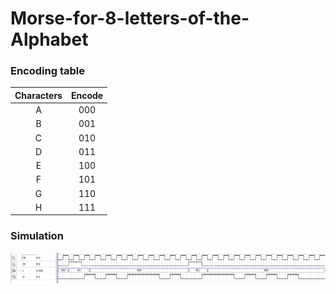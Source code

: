 # Morse-for-8-letters-of-the-Alphabet

### Encoding table
| Characters | Encode |
| :---------:|:------:|
| A          | 000 |    
| B          | 001 |
| C          | 010 |
| D          | 011 |
| E          | 100 |
| F          | 101 |
| G          | 110 |
| H          | 111 |

### Simulation
![This is an image](https://github.com/KhanhEK2846/Morse-for-8-letters-of-the-Alphabet/blob/632bae90191426036682a8b3a75c46ee72001fda/images/Screenshot%20(721).png)
